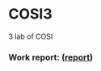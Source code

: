 # COSI3
3 lab of COSI

### Work report: ([report](https://fyodorovaleksej.github.io/COSI3/hopfildReport))

